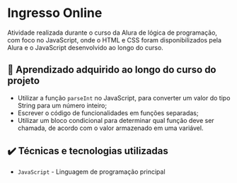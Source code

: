 # Ingresso Online

Atividade realizada durante o curso da Alura de lógica de programação, com foco no JavaScript, onde o HTML e CSS foram disponibilizados pela Alura e o JavaScript desenvolvido ao longo do curso.

## 🔨 Aprendizado adquirido ao longo do curso do projeto

- Utilizar a função `parseInt` no JavaScript, para converter um valor do tipo String para um número inteiro;
- Escrever o código de funcionalidades em funções separadas;
- Utilizar um bloco condicional para determinar qual função deve ser chamada, de acordo com o valor armazenado em uma variável.

## ✔️ Técnicas e tecnologias utilizadas

- `JavaScript` - Linguagem de programação principal

